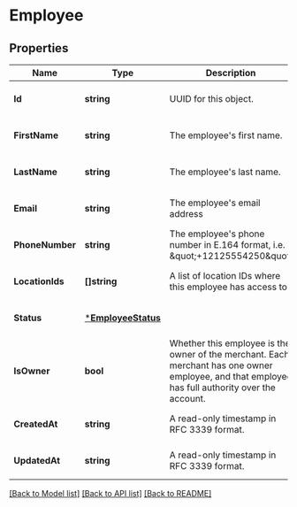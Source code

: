 # Employee

## Properties

 Name            | Type                                     | Description                                                                                                                                      | Notes                        
-----------------|------------------------------------------|--------------------------------------------------------------------------------------------------------------------------------------------------|------------------------------
 **Id**          | **string**                               | UUID for this object.                                                                                                                            | [optional] [default to null] 
 **FirstName**   | **string**                               | The employee&#x27;s first name.                                                                                                                  | [optional] [default to null] 
 **LastName**    | **string**                               | The employee&#x27;s last name.                                                                                                                   | [optional] [default to null] 
 **Email**       | **string**                               | The employee&#x27;s email address                                                                                                                | [optional] [default to null] 
 **PhoneNumber** | **string**                               | The employee&#x27;s phone number in E.164 format, i.e. \&quot;+12125554250\&quot;                                                                | [optional] [default to null] 
 **LocationIds** | **[]string**                             | A list of location IDs where this employee has access to.                                                                                        | [optional] [default to null] 
 **Status**      | [***EmployeeStatus**](EmployeeStatus.md) |                                                                                                                                                  | [optional] [default to null] 
 **IsOwner**     | **bool**                                 | Whether this employee is the owner of the merchant. Each merchant has one owner employee, and that employee has full authority over the account. | [optional] [default to null] 
 **CreatedAt**   | **string**                               | A read-only timestamp in RFC 3339 format.                                                                                                        | [optional] [default to null] 
 **UpdatedAt**   | **string**                               | A read-only timestamp in RFC 3339 format.                                                                                                        | [optional] [default to null] 

[[Back to Model list]](../README.md#documentation-for-models) [[Back to API list]](../README.md#documentation-for-api-endpoints) [[Back to README]](../README.md)

